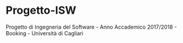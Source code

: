 # Progetto-ISW

Progetto di Ingegneria del Software - Anno Accademico 2017/2018 - Booking - Università di Cagliari
